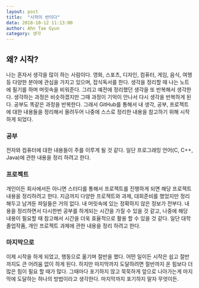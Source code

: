 ```yaml
---
layout: post
title:  "시작이 반이다"
data: 2018-10-12 11:13:00
author: Ahn Tae Gyun
category: 생각
---
```


## 왜? 시작?

나는 혼자서 생각을 많이 하는 사람이다. 영화, 스포츠, 디자인, 컴퓨터, 게임, 음식, 여행 등 다양한 분야에 관심을 가지고 있으며, 잡식독서를 한다.
생각을 정리할 때 나는 노트에 필기를 하며 머릿속을 비워준다. 그리고 예전에 정리했던 생각을 또 반복해서 생각한다.
생각하는 과정은 비슷하겠지만 그때 과정이 기억이 안나서 다시 생각을 반복하게 된다. 공부도 똑같은 과정을 반복한다.
그래서 GitHub를 통해서 내 생각, 공부, 프로젝트에 대한 내용들을 정리해서 올려두어 나중에 스스로 정리한 내용을 참고하기 위해 시작하게 되었다.

### 공부

전자와 컴퓨터에 대한 내용들이 주를 이루게 될 것 같다.
일단 프로그래밍 언어(C, C++, Java)에 관한 내용을 정리 하려고 한다.

### 프로젝트

개인이든 회사에서든 아니면 스터디를 통해서 프로젝트를 진행하게 되면 해당 프로젝트 내용을 정리하려고 한다. 지금까지 다양한 프로젝트와 과제, 대회준비를 했었지만 정리해두고 남겨둔 파일들은 거의 없다.
내 머릿속에 있는 정확하지 않은 정보가 전부다. 내용을 정리하면서 다시한번 공부를 하게되는 시간을 가질 수 있을 것 같고, 나중에 해당 내용이 필요할 때 참고해서 시간을 더욱 효율적으로 활용 할 수 있을 것 같다.
일단 대학 졸업작품, 개인 프로젝트 과제에 관한 내용을 정리 하려고 한다.

### 마지막으로

이제 시작을 하게 되었고, 행동으로 옮기며 절반을 했다.
어떤 일이든 시작은 쉽고 절반까지도 큰 어려움 없이 하게 된다. 하지만 마지막까지 도달하려면 절반까지 온 힘보다 더 많은 힘이 필요 할 때가 많다. 그때마다 포기하지 않고 묵묵하게 앞으로 나아가는게 마지막에 도달하는 하나의 방법이라고 생각한다. 마지막까지 포기하지 말자 무엇이든.

